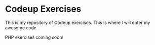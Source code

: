 # Codeup Exercises

This is my repository of Codeup exercises. This is where I will enter my awesome code.

PHP exercises coming soon!